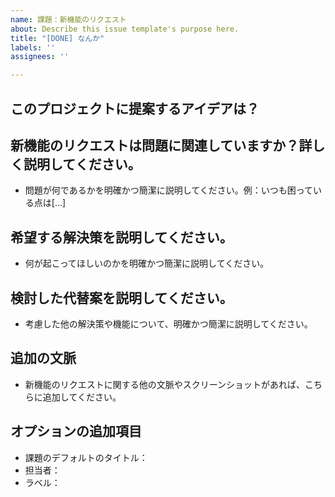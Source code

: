 ```yaml
---
name: 課題：新機能のリクエスト
about: Describe this issue template's purpose here.
title: "[DONE] なんか"
labels: ''
assignees: ''

---
```


## このプロジェクトに提案するアイデアは？

## 新機能のリクエストは問題に関連していますか？詳しく説明してください。
- 問題が何であるかを明確かつ簡潔に説明してください。例：いつも困っている点は[...]

## 希望する解決策を説明してください。
- 何が起こってほしいのかを明確かつ簡潔に説明してください。

## 検討した代替案を説明してください。
- 考慮した他の解決策や機能について、明確かつ簡潔に説明してください。

## 追加の文脈
- 新機能のリクエストに関する他の文脈やスクリーンショットがあれば、こちらに追加してください。

## オプションの追加項目
- 課題のデフォルトのタイトル：
- 担当者：
- ラベル：
